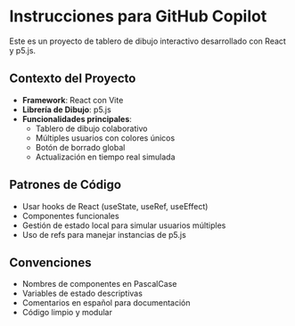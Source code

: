 # Instrucciones para GitHub Copilot

<!-- Use this file to provide workspace-specific custom instructions to Copilot. For more details, visit https://code.visualstudio.com/docs/copilot/copilot-customization#_use-a-githubcopilotinstructionsmd-file -->

Este es un proyecto de tablero de dibujo interactivo desarrollado con React y p5.js.

## Contexto del Proyecto
- **Framework**: React con Vite
- **Librería de Dibujo**: p5.js
- **Funcionalidades principales**:
  - Tablero de dibujo colaborativo
  - Múltiples usuarios con colores únicos
  - Botón de borrado global
  - Actualización en tiempo real simulada

## Patrones de Código
- Usar hooks de React (useState, useRef, useEffect)
- Componentes funcionales
- Gestión de estado local para simular usuarios múltiples
- Uso de refs para manejar instancias de p5.js

## Convenciones
- Nombres de componentes en PascalCase
- Variables de estado descriptivas
- Comentarios en español para documentación
- Código limpio y modular
